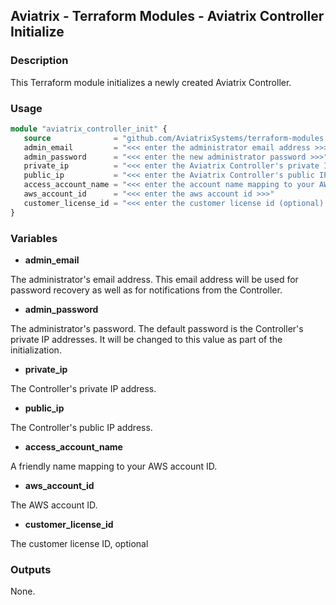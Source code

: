## Aviatrix - Terraform Modules - Aviatrix Controller Initialize

### Description

This Terraform module initializes a newly created Aviatrix Controller.

### Usage

``` terraform
module "aviatrix_controller_init" {
   source              = "github.com/AviatrixSystems/terraform-modules.git/aviatrix-controller-initialize"
   admin_email         = "<<< enter the administrator email address >>>"
   admin_password      = "<<< enter the new administrator password >>>"
   private_ip          = "<<< enter the Aviatrix Controller's private IP address (initial admin password) >>>"
   public_ip           = "<<< enter the Aviatrix Controller's public IP address >>>"
   access_account_name = "<<< enter the account name mapping to your AWS account in the Aviatrix Controller >>>"
   aws_account_id      = "<<< enter the aws account id >>>"
   customer_license_id = "<<< enter the customer license id (optional) >>>" 
}
```

### Variables

- **admin_email**

The administrator's email address. This email address will be used for password recovery as well as for notifications from the Controller.

- **admin_password**

The administrator's password. The default password is the Controller's private IP addresses. It will be changed to this value as part of the initialization.

- **private_ip**

The Controller's private IP address.

- **public_ip**

The Controller's public IP address.

- **access_account_name**

A friendly name mapping to your AWS account ID.

- **aws_account_id**

The AWS account ID.

- **customer_license_id**

The customer license ID, optional

### Outputs

None.
